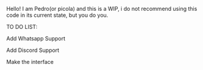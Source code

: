 Hello! I am Pedro(or picola) and this is a WIP, i do not recommend using this code 
in its current state, but you do you.

TO DO LIST:

Add Whatsapp Support

Add Discord Support

Make the interface
